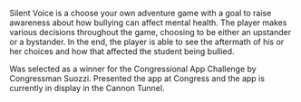 Silent Voice is a choose your own adventure game with a goal to raise awareness about how bullying can affect mental health. The player makes various decisions throughout the game, choosing to be either an upstander or a bystander. In the end, the player is able to see the aftermath of his or her choices and how that affected the student being bullied.

Was selected as a winner for the Congressional App Challenge by Congressman Suozzi. Presented the app at Congress and the app is currently in display in the Cannon Tunnel.
